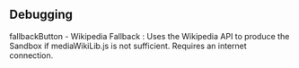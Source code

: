 ## Debugging

fallbackButton - Wikipedia Fallback : Uses the Wikipedia API to produce the Sandbox if mediaWikiLib.js is not sufficient. Requires an internet connection.
